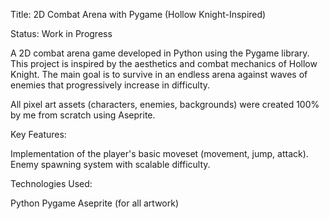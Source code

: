 Title: 2D Combat Arena with Pygame (Hollow Knight-Inspired)

Status: Work in Progress

A 2D combat arena game developed in Python using the Pygame library. This project is inspired by the aesthetics and combat mechanics of Hollow Knight.
The main goal is to survive in an endless arena against waves of enemies that progressively increase in difficulty.

All pixel art assets (characters, enemies, backgrounds) were created 100% by me from scratch using Aseprite.

Key Features:

Implementation of the player's basic moveset (movement, jump, attack).
Enemy spawning system with scalable difficulty.


Technologies Used:

Python
Pygame
Aseprite (for all artwork)
